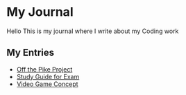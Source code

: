 # My Journal
Hello This is my journal where I write about my Coding work

## My Entries
- [Off the Pike Project](entries/entry_01.md)
- [Study Guide for Exam](entries/exam_prep.md)
- [Video Game Concept](entries/Game_design/Game.md)
